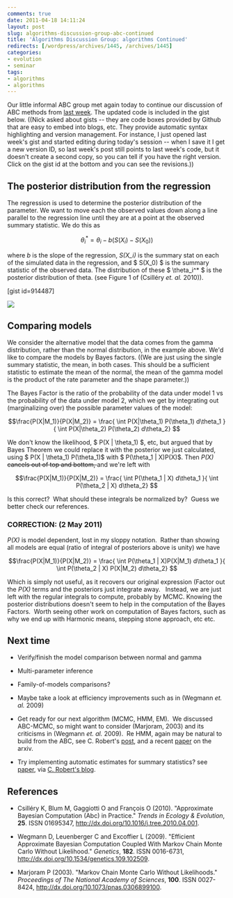 ```yaml
---
comments: true
date: 2011-04-18 14:11:24
layout: post
slug: algorithms-discussion-group-abc-continued
title: 'Algorithms Discussion Group: algorithms Continued'
redirects: [/wordpress/archives/1445, /archives/1445]
categories:
- evolution
- seminar
tags:
- algorithms
- algorithms
---
```


Our little informal ABC group met again today to continue our discussion of ABC methods from [last week](http://www.carlboettiger.info/archives/1397).  The updated code is included in the gist below. ((Nick asked about gists -- they are code boxes provided by Github that are easy to embed into blogs, etc.  They provide automatic syntax highlighting and version management.  For instance, I just opened last week's gist and started editing during today's session -- when I save it I get a new version ID, so last week's post still points to last week's code, but it doesn't create a second copy, so you can tell if you have the right version.  Click on the gist id at the bottom and you can see the revisions.))


## The posterior distribution from the regression


The regression is used to determine the posterior distribution of the parameter.  We want to move each the observed values down along a line parallel to the regression line until they are at a point at the observed summary statistic.  We do this as

$$\theta_i^* = \theta_i - b(S(X_i) - S(X_0)) $$

where _b_ is the slope of the regression, _S(X_i)_ is the summary stat on each of the simulated data in the regression, and $ S(X_0) $ is the summary statistic of the observed data.  The distribution of these $ \theta_i^* $ is the posterior distribution of theta. (see Figure 1 of (Csilléry _et. al._ 2010)).

[gist id=914487]

![]( http://farm6.staticflickr.com/5070/5632508759_0e1c988444_o.png )



## Comparing models


We consider the alternative model that the data comes from the gamma distribution, rather than the normal distribution, in the example above.  We'd like to compare the models by Bayes factors.  ((We are just using the single summary statistic, the mean, in both cases. This should be a sufficient statistic to estimate the mean of the normal, the mean of the gamma model is the product of the rate parameter and the shape parameter.))

The Bayes Factor is the ratio of the probability of the data under model 1 vs the probability of the data under model 2, which we get by integrating out (marginalizing over) the possible parameter values of the model:

$$\frac{P(X|M_1)}{P(X|M_2)} = \frac{ \int P(X|\theta_1) P(\theta_1) d\theta_1 }{ \int P(X|\theta_2) P(\theta_2) d\theta_2} $$

We don't know the likelihood, $ P(X | \theta_1) $, etc, but argued that by Bayes Theorem we could replace it with the posterior we just calculated, using $ P(X | \theta_1) P(\theta_1)$ with $ P(\theta_1 | X)P(X)$.  Then _P(X)_ <del>cancels out of top and bottom, </del>and we're left with

$$\frac{P(X|M_1)}{P(X|M_2)} = \frac{ \int P(\theta_1 | X)  d\theta_1 }{ \int P(\theta_2 | X) d\theta_2} $$

Is this correct?  What should these integrals be normalized by?  Guess we better check our references.


### CORRECTION: (2 May 2011)


_P(X)_ is model dependent, lost in my sloppy notation.  Rather than showing all models are equal (ratio of integral of posteriors above is unity) we have

$$\frac{P(X|M_1)}{P(X|M_2)} = \frac{ \int P(\theta_1 | X)P(X|M_1)  d\theta_1 }{ \int P(\theta_2 | X) P(X|M_2) d\theta_2} $$

Which is simply not useful, as it recovers our original expression (Factor out the _P(X)_ terms and the posteriors just integrate away.   Instead, we are just left with the regular integrals to compute, probably by MCMC. Knowing the posterior distributions doesn't seem to help in the computation of the Bayes Factors.  Worth seeing other work on computation of Bayes factors, such as why we end up with Harmonic means, stepping stone approach, etc etc.










## Next time





	
  * Verify/finish the model comparison between normal and gamma

	
  * Multi-parameter inference

	
  * Family-of-models comparisons?

	
  * Maybe take a look at efficiency improvements such as in (Wegmann _et. al._ 2009)

	
  * Get ready for our next algorithm (MCMC, HMM, EM).  We discussed ABC-MCMC, so might want to consider (Marjoram, 2003) and its criticisms in (Wegmann _et. al._ 2009).  Re HMM, again may be natural to build from the ABC, see C. Robert's [post](http://xianblog.wordpress.com/2011/04/19/abc-convergence-for-hmms/), and a recent [paper](http://arxiv.org/abs/1103.5399) on the arxiv.

	
  * Try implementing automatic estimates for summary statistics? see [paper](http://arxiv.org/abs/1004.1112), via [C. Robert's blog](http://xianblog.wordpress.com/2011/04/18/semi-automatic-abc-revised/).



## References


- Csilléry K, Blum M, Gaggiotti O and François O (2010).
"Approximate Bayesian Computation (Abc) in Practice."
*Trends in Ecology &amp; Evolution*, **25**.
ISSN 01695347, <a href="http://dx.doi.org/10.1016/j.tree.2010.04.001">http://dx.doi.org/10.1016/j.tree.2010.04.001</a>.

- Wegmann D, Leuenberger C and Excoffier L (2009).
"Efficient Approximate Bayesian Computation Coupled With Markov Chain Monte Carlo Without Likelihood."
*Genetics*, **182**.
ISSN 0016-6731, <a href="http://dx.doi.org/10.1534/genetics.109.102509">http://dx.doi.org/10.1534/genetics.109.102509</a>.

- Marjoram P (2003).
"Markov Chain Monte Carlo Without Likelihoods."
*Proceedings of The National Academy of Sciences*, **100**.
ISSN 0027-8424, <a href="http://dx.doi.org/10.1073/pnas.0306899100">http://dx.doi.org/10.1073/pnas.0306899100</a>.
